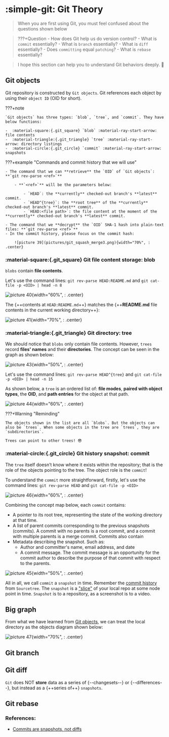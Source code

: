 # **:simple-git: Git Theory**

> When you are first using Git, you must feel confused about the questions shown below

>???+Question
    - How does Git help us do version control?
    - What is `commit` essentially?
    - What is `branch` essentially?
    - What is `diff` essentially?
    - Does `committing` equal `patching`?
    - What is `rebase` essentially?

> I hope this section can help you to understand Git behaviors deeply. :santa:


## **Git objects**

Git repository is constructed by `Git objects`. Git references each object by using their `object ID` (OID for short). 

???+note

    `Git objects` has three types: `blob`, `tree`, and `commit`. They have below functions:

    -  :material-square:{.git_square} `blob` :material-ray-start-arrow: file contents 
    -  :material-triangle:{.git_triangle} `tree` :material-ray-start-arrow: directory listings 
    -  :material-circle:{.git_circle} `commit` :material-ray-start-arrow: snapshots

???+example "Commands and commit history that we will use"

    - The command that we can **retrieve** the `OID` of `Git objects`: **`git rev-parse <ref>​`**
    
        - **`<ref>`** will be the parameters below: 
        
            - `HEAD`: the **currently** checked-out branch's **latest** commit.
            - `HEAD^{tree}`: the **root tree** of the **currently** checked-out branch's **latest** commit.
            - `HEAD:<file path>`: the file content at the moment of the **currently** checked-out branch's **latest** commit.

    - The command that we **decrypt** the `OID` SHA-1 hash into plain-text files: **`git rev-parse <ref>​`**
    - In the commit history, please focus on the commit hash:
        
        ![picture 39](pictures/git_squash_merge3.png){width="70%", : .center}  

### **:material-square:{.git_square} Git file content storage: blob**

`blobs` contain **file contents**. 

Let's use the command lines: `git rev-parse HEAD:README.md` and `git cat-file -p <OID> | head -n 8`

![picture 40](pictures/blob.png){width="60%", : .center}  

The {++contents at `HEAD:README.md`++} matches the {++**README.md** file contents in the current working directory++}:

![picture 41](pictures/blob2.png){width="70%", : .center}  


### **:material-triangle:{.git_triangle} Git directory: tree**

We should notice that `blobs` only contain file contents. However, `trees` record **files' names** and their **directories**. The concept can be seen in the graph as shown below:

![picture 43](pictures/tree.png){width="50%", : .center}    

Let's use the command lines: `git rev-parse HEAD^{tree}` and `git cat-file -p <OID> | head -n 15`

As shown below, a `tree` is an ordered list of: **file modes**, **paired with object types**, the **OID**, and **path entries** for the object at that path. 

![picture 44](pictures/tree2.png){width="60%", : .center} 

???+Warning "Reminding"

    The objects shown in the list are all `blobs`. But the objects can also be `trees`. When some objects in the tree are `trees`, they are `subdirectories`. 
    
    Trees can point to other trees! 😎

### **:material-circle:{.git_circle} Git history snapshot: commit**  

The `tree` itself doesn’t know where it exists within the repository; that is the role of the objects pointing to the tree. The object role is the `commit`!

To understand the `commit` more straightforward, firstly, let's use the command lines: `git rev-parse HEAD` and `git cat-file -p <OID>`

![picture 46](pictures/commit3.png){width="60%", : .center}  

Combining the concept map below, each `commit` contains:

- A pointer to its root tree, representing the state of the working directory at that time.
- A list of parent commits corresponding to the previous snapshots (commits). A commit with no parents is a root commit, and a commit with multiple parents is a merge commit. Commits also contain 
- Metadata describing the snapshot. Such as:
    - Author and committer's name, email address, and date
    - A commit message. The commit message is an opportunity for the commit author to describe the purpose of that commit with respect to the parents.

![picture 45](pictures/commit.png){width="50%", : .center}  

All in all, we call `commit` a `snapshot` in time. Remember the [commit history](#git-objects) from `Sourcetree`. The `snapshot` is a <u>"slice"</u> of your local repo at some node point in time. `Snapshot` is to a repository, as a screenshot is to a video.


## **Big graph**

From what we have learned from [Git objects](#git-objects), we can treat the local directory as the objects diagram shown below:

![picture 47](pictures/biggraph.png){width="70%", : .center}  




## **Git branch**

## **Git diff**  

`Git` does NOT **store** data as a series of {--changesets--} or {--differences--}, but instead as a {++series of++} `snapshots`.

## **Git rebase**

### **References:**

- [Commits are snapshots, not diffs](https://github.blog/2020-12-17-commits-are-snapshots-not-diffs/)